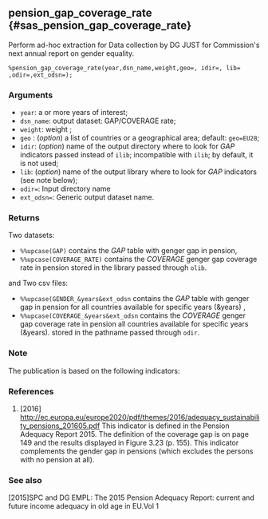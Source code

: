 ## pension_gap_coverage_rate {#sas_pension_gap_coverage_rate}
Perform ad-hoc extraction for Data collection by DG JUST for Commission's next annual 
report on gender equality. 

	%pension_gap_coverage_rate(year,dsn_name,weight,geo=, idir=, lib= ,odir=,ext_odsn=);

### Arguments
* `year`: a or more years of interest;
* `dsn_name`: output dataset:  GAP/COVERAGE rate;
* `weight`: weight ;
* `geo` : (_option_) a list of countries or a geographical area; default: `geo=EU28`;
* `idir`: (_option_) name of the output directory where to look for _GAP_ indicators passed 
	instead of `ilib`; incompatible with `ilib`; by default, it is not used; 
* `lib`: (_option_) name of the output library where to look for _GAP_ indicators (see 
	note below);  
* `odir=`:		 Input directory name			 
* `ext_odsn=`:	 Generic output dataset name. 	 
 

### Returns
Two datasets:
* `%%upcase(GAP)` contains the _GAP_ table with genger gap in pension,
* `%%upcase(COVERAGE_RATE)` contains the _COVERAGE_ genger gap coverage rate in pension 
stored in the library passed through `olib`.

and Two csv files:
* `%%upcase(GENDER_&years&ext_odsn` contains the _GAP_ table with genger gap in pension for all countries available for specific years (&years) ,
* `%%upcase(COVERAGE_&years&ext_odsn` contains the _COVERAGE_ genger gap coverage rate in pension all countries available for specific years (&years).
stored in the pathname  passed through `odir`.


### Note
The publication is based on the following  indicators:

### References
1. [2016] http://ec.europa.eu/europe2020/pdf/themes/2016/adequacy_sustainability_pensions_201605.pdf
This indicator is defined in the Pension Adequacy Report 2015.
The definition of the coverage gap is on page 149 and the results displayed in Figure 3.23 (p. 155).
This indicator complements the gender gap in pensions (which excludes the persons with no pension at all). 

### See also
[2015]SPC and DG EMPL:  The 2015 Pension Adequacy Report: current and future income adequacy in old age in EU.Vol 1
